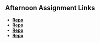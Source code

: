## Afternoon Assignment Links

* **[Repo](https://github.com/LanceFontanilla/gameNight)**
* **[Repo](https://github.com/LanceFontanilla/vendingMachine)**
* **[Repo](https://github.com/LanceFontanilla/gregsList)**
* **[Repo](https://github.com/LanceFontanilla/jumbleJungle)**
